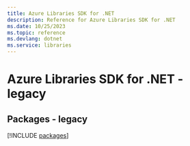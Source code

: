 ```yaml
---
title: Azure Libraries SDK for .NET
description: Reference for Azure Libraries SDK for .NET
ms.date: 10/25/2023
ms.topic: reference
ms.devlang: dotnet
ms.service: libraries
---
```

# Azure Libraries SDK for .NET - legacy
## Packages - legacy
[!INCLUDE [packages](libraries-index.md)]